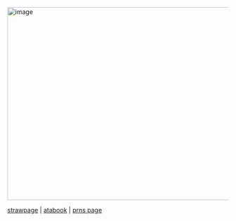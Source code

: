 <img width="1100" height="440" alt="image" src="https://github.com/user-attachments/assets/03436367-604a-410b-86ae-3a5185c53b69" />

[strawpage](https://kingofasgards.straw.page) | [atabook](https://godoflies.atabook.org/) | [prns page](https://en.pronouns.page/@jackhasnoname)
